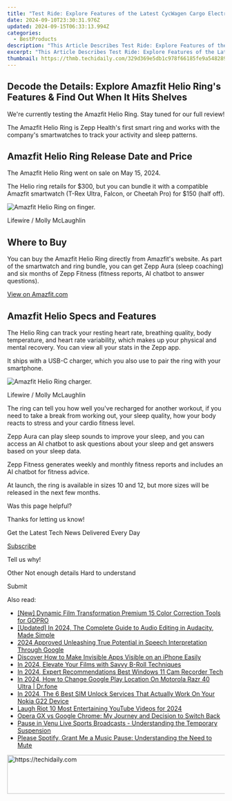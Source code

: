 ```yaml
---
title: "Test Ride: Explore Features of the Latest CycWagen Cargo Electric Bike"
date: 2024-09-10T23:30:31.976Z
updated: 2024-09-15T06:33:13.994Z
categories:
  - BestProducts
description: "This Article Describes Test Ride: Explore Features of the Latest CycWagen Cargo Electric Bike"
excerpt: "This Article Describes Test Ride: Explore Features of the Latest CycWagen Cargo Electric Bike"
thumbnail: https://thmb.techidaily.com/329d369e5db1c978f66185fe9a5482898ede3269e6a52b60eb890177d543e794.png
---
```


## Decode the Details: Explore Amazfit Helio Ring's Features & Find Out When It Hits Shelves

We're currently testing the Amazfit Helio Ring. Stay tuned for our full review!

 The Amazfit Helio Ring is Zepp Health's first smart ring and works with the company's smartwatches to track your activity and sleep patterns.

## Amazfit Helio Ring Release Date and Price

 The Amazfit Helio Ring went on sale on May 15, 2024\.

 The Helio ring retails for $300, but you can bundle it with a compatible Amazfit smartwatch (T-Rex Ultra, Falcon, or Cheetah Pro) for $150 (half off).

![Amazfit Helio Ring on finger.](https://www.lifewire.com/thmb/fZmZBwZyOcfLxxOFKRzZYHN-2Cg=/1500x0/filters:no_upscale():max_bytes(150000):strip_icc():format(webp)/AmazfitHelioRing_crop-574642441bec41228958dcb4025e662a.jpg)

Lifewire / Molly McLaughlin

## Where to Buy

 You can buy the Amazfit Helio Ring directly from Amazfit's website. As part of the smartwatch and ring bundle, you can get Zepp Aura (sleep coaching) and six months of Zepp Fitness (fitness reports, AI chatbot to answer questions).

[View on Amazfit.com](https://us.amazfit.com/products/amazfit-helio-ring)

## Amazfit Helio Specs and Features

 The Helio Ring can track your resting heart rate, breathing quality, body temperature, and heart rate variability, which makes up your physical and mental recovery. You can view all your stats in the Zepp app.

 It ships with a USB-C charger, which you also use to pair the ring with your smartphone.

![Amazfit Helio Ring charger.](https://www.lifewire.com/thmb/Er_MEJDbTps5jv74Y7giffV-KG4=/1500x0/filters:no_upscale():max_bytes(150000):strip_icc():format(webp)/AmazfitHelioRingCharger-c360c0a7cedf4b099a4a7764d58729f2.jpg)

Lifewire / Molly McLaughlin

 The ring can tell you how well you've recharged for another workout, if you need to take a break from working out, your sleep quality, how your body reacts to stress and your cardio fitness level.

 Zepp Aura can play sleep sounds to improve your sleep, and you can access an AI chatbot to ask questions about your sleep and get answers based on your sleep data.

 Zepp Fitness generates weekly and monthly fitness reports and includes an AI chatbot for fitness advice.

 At launch, the ring is available in sizes 10 and 12, but more sizes will be released in the next few months.

Was this page helpful?

Thanks for letting us know!

 Get the Latest Tech News Delivered Every Day

[Subscribe](https://www.lifewire.com/#)

Tell us why!

 Other  Not enough details  Hard to understand

 Submit

<ins class="adsbygoogle"
     style="display:block"
     data-ad-format="autorelaxed"
     data-ad-client="ca-pub-7571918770474297"
     data-ad-slot="1223367746"></ins>

<ins class="adsbygoogle"
     style="display:block"
     data-ad-client="ca-pub-7571918770474297"
     data-ad-slot="8358498916"
     data-ad-format="auto"
     data-full-width-responsive="true"></ins>

<span class="atpl-alsoreadstyle">Also read:</span>
<div><ul>
<li><a href="https://article-posts.techidaily.com/new-dynamic-film-transformation-premium-15-color-correction-tools-for-gopro/"><u>[New] Dynamic Film Transformation Premium 15 Color Correction Tools for GOPRO</u></a></li>
<li><a href="https://screen-video-capture.techidaily.com/updated-in-2024-the-complete-guide-to-audio-editing-in-audacity-made-simple/"><u>[Updated] In 2024, The Complete Guide to Audio Editing in Audacity, Made Simple</u></a></li>
<li><a href="https://desktop-recording.techidaily.com/2024-approved-unleashing-true-potential-in-speech-interpretation-through-google/"><u>2024 Approved Unleashing True Potential in Speech Interpretation Through Google</u></a></li>
<li><a href="https://tech-renaissance.techidaily.com/discover-how-to-make-invisible-apps-visible-on-an-iphone-easily/"><u>Discover How to Make Invisible Apps Visible on an iPhone Easily</u></a></li>
<li><a href="https://fox-info.techidaily.com/in-2024-elevate-your-films-with-savvy-b-roll-techniques/"><u>In 2024, Elevate Your Films with Savvy B-Roll Techniques</u></a></li>
<li><a href="https://digital-screen-recording.techidaily.com/in-2024-expert-recommendations-best-windows-11-cam-recorder-tech/"><u>In 2024, Expert Recommendations Best Windows 11 Cam Recorder Tech</u></a></li>
<li><a href="https://review-topics.techidaily.com/in-2024-how-to-change-google-play-location-on-motorola-razr-40-ultra-drfone-by-drfone-virtual-android/"><u>In 2024, How to Change Google Play Location On Motorola Razr 40 Ultra | Dr.fone</u></a></li>
<li><a href="https://sim-unlock.techidaily.com/in-2024-the-6-best-sim-unlock-services-that-actually-work-on-your-nokia-g22-device-by-drfone-android/"><u>In 2024, The 6 Best SIM Unlock Services That Actually Work On Your Nokia G22 Device</u></a></li>
<li><a href="https://twitter-videos.techidaily.com/laugh-riot-10-most-entertaining-youtube-videos-for-2024/"><u>Laugh Riot 10 Most Entertaining YouTube Videos for 2024</u></a></li>
<li><a href="https://buynow-help.techidaily.com/opera-gx-vs-google-chrome-my-journey-and-decision-to-switch-back/"><u>Opera GX vs Google Chrome: My Journey and Decision to Switch Back</u></a></li>
<li><a href="https://buynow-help.techidaily.com/pause-in-venu-live-sports-broadcasts-understanding-the-temporary-suspension/"><u>Pause in Venu Live Sports Broadcasts - Understanding the Temporary Suspension</u></a></li>
<li><a href="https://buynow-help.techidaily.com/please-spotify-grant-me-a-music-pause-understanding-the-need-to-mute/"><u>Please Spotify, Grant Me a Music Pause: Understanding the Need to Mute</u></a></li>
</ul></div>

<!-- affiliate ads begin -->
<a href="https://ephamedtechinc.pxf.io/c/5597632/2120867/26400?prodsku=mars" target="_top" id="2120867">
  <img src="//a.impactradius-go.com/display-ad/26400-2120867" border="0" alt="https://techidaily.com" width="728" height="90"/>
</a>
<img height="0" width="0" src="https://ephamedtechinc.pxf.io/i/5597632/2120867/26400?prodsku=mars" style="position:absolute;visibility:hidden;" border="0" />
<!-- affiliate ads end -->

